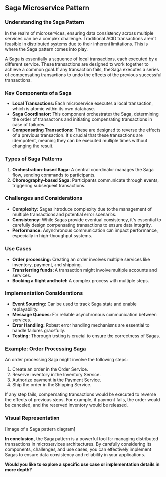 ## Saga Microservice Pattern

### Understanding the Saga Pattern

In the realm of microservices, ensuring data consistency across multiple services can be a complex challenge. Traditional ACID transactions aren't feasible in distributed systems due to their inherent limitations. This is where the Saga pattern comes into play.

A Saga is essentially a sequence of local transactions, each executed by a different service. These transactions are designed to work together to achieve a common goal. If any transaction fails, the Saga executes a series of compensating transactions to undo the effects of the previous successful transactions.

### Key Components of a Saga

* **Local Transactions:** Each microservice executes a local transaction, which is atomic within its own database.
* **Saga Coordinator:** This component orchestrates the Saga, determining the order of transactions and initiating compensating transactions in case of failures.
* **Compensating Transactions:** These are designed to reverse the effects of a previous transaction. It's crucial that these transactions are idempotent, meaning they can be executed multiple times without changing the result.

### Types of Saga Patterns

1. **Orchestration-based Saga:** A central coordinator manages the Saga flow, sending commands to participants.
2. **Choreography-based Saga:** Participants communicate through events, triggering subsequent transactions.

### Challenges and Considerations

* **Complexity:** Sagas introduce complexity due to the management of multiple transactions and potential error scenarios.
* **Consistency:** While Sagas provide eventual consistency, it's essential to carefully design compensating transactions to ensure data integrity.
* **Performance:** Asynchronous communication can impact performance, especially in high-throughput systems.

### Use Cases

* **Order processing:** Creating an order involves multiple services like inventory, payment, and shipping.
* **Transferring funds:** A transaction might involve multiple accounts and services.
* **Booking a flight and hotel:** A complex process with multiple steps.

### Implementation Considerations

* **Event Sourcing:** Can be used to track Saga state and enable replayability.
* **Message Queues:** For reliable asynchronous communication between services.
* **Error Handling:** Robust error handling mechanisms are essential to handle failures gracefully.
* **Testing:** Thorough testing is crucial to ensure the correctness of Sagas.

### Example: Order Processing Saga

An order processing Saga might involve the following steps:

1. Create an order in the Order Service.
2. Reserve inventory in the Inventory Service.
3. Authorize payment in the Payment Service.
4. Ship the order in the Shipping Service.

If any step fails, compensating transactions would be executed to reverse the effects of previous steps. For example, if payment fails, the order would be canceled, and the reserved inventory would be released.

### Visual Representation

[Image of a Saga pattern diagram]

**In conclusion,** the Saga pattern is a powerful tool for managing distributed transactions in microservices architectures. By carefully considering its components, challenges, and use cases, you can effectively implement Sagas to ensure data consistency and reliability in your applications.

**Would you like to explore a specific use case or implementation details in more depth?**

